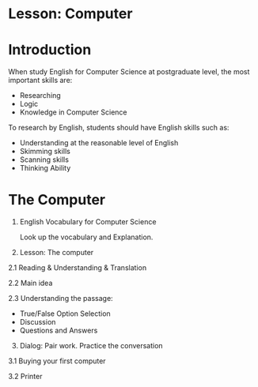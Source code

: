 # Lesson: Computer

# Introduction
When study English for Computer Science at postgraduate level, the most important skills  are:

+ Researching
+ Logic
+ Knowledge in Computer Science

To research by English, students should have English skills such as:

+ Understanding at the reasonable level of English
+ Skimming skills
+ Scanning skills
+ Thinking Ability
# The Computer

1. English Vocabulary for Computer Science
   
   Look up the vocabulary and Explanation.
   
2. Lesson: The computer
   
2.1 Reading & Understanding & Translation 

2.2 Main idea

2.3 Understanding the passage:

   + True/False Option Selection
   + Discussion
   + Questions and Answers
     
3. Dialog: Pair work. Practice the conversation
   
3.1 Buying your first computer

3.2 Printer

